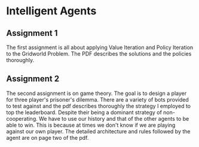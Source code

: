 # Intelligent Agents

## Assignment 1
The first assignment is all about applying Value Iteration and Policy Iteration to the Gridworld Problem. 
The PDF describes the solutions and the policies thoroughly. 

## Assignment 2
The second assignment is on game theory. The goal is to design a player for three player's prisoner's dilemma. 
There are a variety of bots provided to test against and the pdf describes thoroughly the strategy I employed to top the leaderboard. 
Despite their being a dominant strategy of non-cooperating. We have to use our history and that of the other agents to be able to win. 
This is because at times we don't know if we are playing against our own player. The detailed architecture and rules followed by the agent are on page two of the pdf. 
